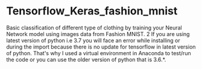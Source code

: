 # Tensorflow_Keras_fashion_mnist
Basic classification of different type of clothing by training your Neural Network model using images data from Fashion MNIST.
2
If you are using latest version of python i.e 3.7 you will face an error while installing or during the import because there is no update for tensorflow in latest version of python. That's why I used a virtual environment in Anaconda to test/run the code or you can use the older version of python that is 3.6.*. 
 
